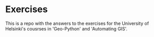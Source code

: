 # Exercises
This is a repo with the answers to the exercises for the University of Helsinki's cousrses in 'Geo-Python' and 'Automating GIS'.
